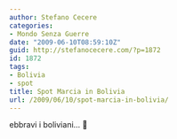 ```yaml
---
author: Stefano Cecere
categories:
- Mondo Senza Guerre
date: "2009-06-10T08:59:10Z"
guid: http://stefanocecere.com/?p=1872
id: 1872
tags:
- Bolivia
- spot
title: Spot Marcia in Bolivia
url: /2009/06/10/spot-marcia-in-bolivia/
---
```


ebbravi i boliviani&#8230; 🙂